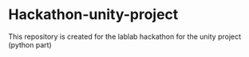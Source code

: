 # Hackathon-unity-project
This repository is created for the lablab hackathon for the unity project (python part)
